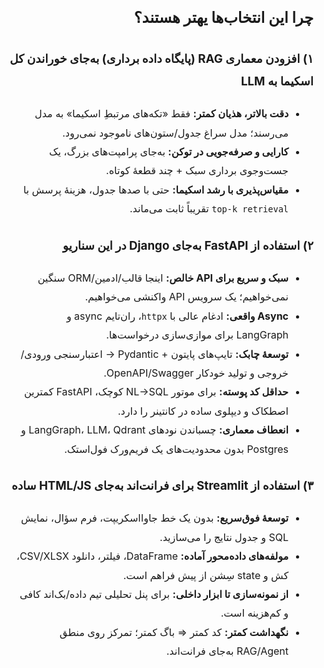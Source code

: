 <div dir="rtl" style="text-align:right; line-height:1.9; font-size:16px">

<h2>چرا این انتخاب‌ها یهتر هستند؟</h2>

<h3>۱) افزودن معماری RAG (پایگاه داده برداری) به‌جای خوراندن کل اسکیما به LLM</h3>
<ul>
  <li><b>دقت بالاتر، هذیان کمتر:</b> فقط «تکه‌های مرتبطِ اسکیما» به مدل می‌رسند؛ مدل سراغ جدول/ستون‌های ناموجود نمی‌رود.</li>
  <li><b>کارایی و صرفه‌جویی در توکن:</b> به‌جای پرامپت‌های بزرگ، یک جست‌وجوی برداری سبک + چند قطعهٔ کوتاه.</li>
  <li><b>مقیاس‌پذیری با رشد اسکیما:</b> حتی با صدها جدول، هزینهٔ پرسش با <code>top-k retrieval</code> تقریباً ثابت می‌ماند.</li>
</ul>

<h3>۲) استفاده از FastAPI به‌جای Django در این سناریو</h3>
<ul>
  <li><b>سبک و سریع برای API خالص:</b> اینجا قالب/ادمین/ORM سنگین نمی‌خواهیم؛ یک سرویس API واکنشی می‌خواهیم.</li>
  <li><b>Async واقعی:</b> ادغام عالی با <code>httpx</code>، ران‌تایم async و LangGraph برای موازی‌سازی درخواست‌ها.</li>
  <li><b>توسعهٔ چابک:</b> تایپ‌های پایتون + Pydantic → اعتبارسنجی ورودی/خروجی و تولید خودکار OpenAPI/Swagger.</li>
  <li><b>حداقل کد پوسته:</b> برای موتور NL→SQL کوچک، FastAPI کمترین اصطکاک و دیپلوی ساده در کانتینر را دارد.</li>
  <li><b>انعطاف معماری:</b> چسباندن نودهای LangGraph، LLM، Qdrant و Postgres بدون محدودیت‌های یک فریم‌ورک فول‌استک.</li>
</ul>

<h3>۳) استفاده از Streamlit برای فرانت‌اند به‌جای HTML/JS ساده</h3>
<ul>
  <li><b>توسعهٔ فوق‌سریع:</b> بدون یک خط جاوااسکریپت، فرم سؤال، نمایش SQL و جدول نتایج را می‌سازید.</li>
  <li><b>مولفه‌های داده‌محور آماده:</b> DataFrame، فیلتر، دانلود CSV/XLSX، کش و state سِشن از پیش فراهم است.</li>
  <li><b>از نمونه‌سازی تا ابزار داخلی:</b> برای پنل تحلیلی تیم داده/بک‌اند کافی و کم‌هزینه است.</li>
  <li><b>نگهداشت کمتر:</b> کد کمتر ⇒ باگ کمتر؛ تمرکز روی منطق RAG/Agent به‌جای فرانت‌اند.</li>
</ul>
